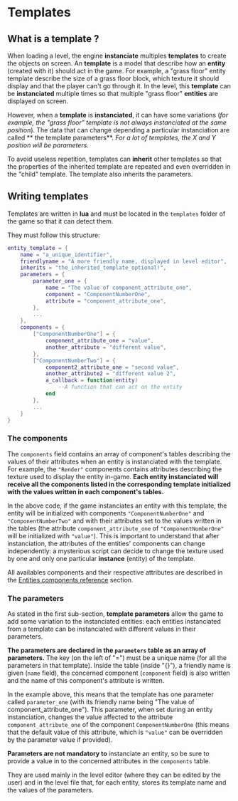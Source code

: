# Templates

## What is a template ?

When loading a level, the engine **instanciate** multiples **templates** to create the objects on screen. An **template** is a model that describe how an **entity** (created with it) should act in the game. For example, a "grass floor" entity template describe the size of a grass floor block, which texture it should display and that the player can't go through it. In the level, this **template** can be **instanciated** multiple times so that multiple "grass floor" **entities** are displayed on screen.

However, when a **template** is **instanciated**, it can have some variations (*for example, the "grass floor" template is not always instanciated at the same position*). The data that can change depending a particular instanciation are called ** the template parameters**. *For a lot of templates, the X and Y position will be parameters.*

To avoid useless repetition, templates can **inherit** other templates so that the properties of the inherited template are repeated and even overridden in the "child" template. The template also inherits the parameters.

## Writing templates

Templates are written in **lua** and must be located in the `templates` folder of the game so that it can detect them.

They must follow this structure:

```lua
entity_template = {
    name = "a_unique_identifier",
    friendlyname = "A more friendly name, displayed in level editor",
    inherits = "the_inherited_template_optional!",
    parameters = {
        parameter_one = {
            name = "The value of component_attribute_one",
            component = "ComponentNumberOne",
            attribute = "component_attribute_one",
        },
        ...
    },
    components = {
        ["ComponentNumberOne"] = {
            component_attribute_one = "value",
            another_attribute = "different value",
        },
        ["ComponentNumberTwo"] = {
            component2_attribute_one = "second value",
            another_attribute2 = "different value 2",
            a_callback = function(entity)
                --A function that can act on the entity
            end
        },
        ...
    }
}
```

### The components

The `components` field contains an array of component's tables describing the values of their attributes when an entity is instanciated with the template. For example, the `"Render"` components contains attributes describing the texture used to display the entity in-game. **Each entity instanciated will receive all the components listed in the corresponding template initialized with the values written in each component's tables.**

In the above code, if the game instanciates an entity with this template, the entity will be initialized with components `"ComponentNumberOne"` and `"ComponentNumberTwo"` and with their attributes set to the values written in the tables (the attribute `component_attribute_one` of `"ComponentNumberOne"` will be initialized with `"value"`). This is important to understand that after instanciation, the attributes of the entities' components can change independently: a mysterious script can decide to change the texture used by one and only one particular **instance** (entity) of the template.

All availables components and their respective attributes are described in the [Entities components reference](components.md) section.

### The parameters

As stated in the first sub-section, **template parameters** allow the game to add some variation to the instanciated entities: each entities instanciated from a template can be instanciated with different values in their parameters.

**The parameters are declared in the `parameters` table as an array of parameters.** The key (on the left of "=") must be a unique name (for all the parameters in that template). Inside the table (inside "{}"), a friendly name is given (`name` field), the concerned component (`component` field) is also written and the name of this component's attribute is written.

In the example above, this means that the template has one parameter called `parameter_one` (with its friendly name being "The value of component_attribute_one"). This parameter, when set during an entity instanciation, changes the value affected to the attribute `component_attribute_one` of the component `ComponentNumberOne` (this means that the default value of this attribute, which is `"value"` can be overridden by the parameter value if provided).

**Parameters are not mandatory to** instanciate an entity, so be sure to provide a value in to the concerned attributes in the `components` table.

They are used mainly in the level editor (where they can be edited by the user) and in the level file that, for each entity, stores its template name and the values of the parameters.
